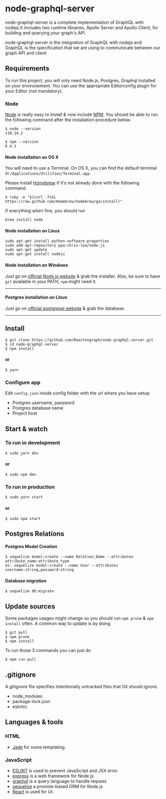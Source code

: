 # node-graphql-server

node-graphql-server is a complete implementation of GraphQL with nodejs.It includes two runtime libraries, Apollo Server and Apollo Client, for building and querying your graph's API.

node-graphql-server is the integration of GraphQL with nodejs and GraphQL is the specification that we are using to communicate between our graph API and client

## Requirements

To run this project, you will only need Node.js, Postgres, Graphql installed on your environement.
You can use the appropriate Editorconfig plugin for your Editor (not mandatory).

### Node

[Node](http://nodejs.org/) is really easy to install & now include [NPM](https://npmjs.org/).
You should be able to run the following command after the installation procedure
below.

    $ node --version
    v10.14.2

    $ npm --version
    6.4.1

#### Node installation on OS X

You will need to use a Terminal. On OS X, you can find the default terminal in
`/Applications/Utilities/Terminal.app`.

Please install [Homebrew](http://brew.sh/) if it's not already done with the following command.

    $ ruby -e "$(curl -fsSL https://raw.github.com/Homebrew/homebrew/go/install)"

If everything when fine, you should run

    brew install node

#### Node installation on Linux

    sudo apt-get install python-software-properties
    sudo add-apt-repository ppa:chris-lea/node.js
    sudo apt-get update
    sudo apt-get install nodejs

#### Node installation on Windows

Just go on [official Node.js website](http://nodejs.org/) & grab the installer.
Also, be sure to have `git` available in your PATH, `npm` might need it.

---

#### Postgres installation on Linux

Just go on [official postgresql website](https://www.postgresql.org/) & grab the database.

---

## Install

    $ git clone https://github.com/Reactongraph/node-graphql-server.git
    $ cd node-graphql-server
    $ npm install

#### or

    $ yarn

### Configure app

Edit `config.json` inside config folder with the url where you have setup:

- Postgres username, password
- Postgres database name
- Project host

## Start & watch

### To run in development

    $ sudo yarn dev

#### or

    $ sudo npm dev

### To run in production

    $ sudo yarn start

#### or

    $ sudo npm start

## Postgres Relations

#### Postgres Model Creation

    $ sequelize model:create --name Relation_Name --attributes attribute_name:attribute_type
    ex: sequelize model:create --name User --attributes username:string,password:string

#### Database migration

    $ sequelize db:migrate

## Update sources

Some packages usages might change so you should run `npm prune` & `npm install` often.
A common way to update is by doing

    $ git pull
    $ npm prune
    $ npm install

To run those 3 commands you can just do

    $ npm run pull

## .gitignore

A gitignore file specifies intentionally untracked files that Git should ignore.

- node_modules
- package-lock.json
- eslintrc

## Languages & tools

### HTML

- [Jade](http://jade-lang.com/) for some templating.

### JavaScript

- [ESLINT](https://eslint.org/) is used to prevent JavaScript and JSX error.
- [express](https://expressjs.com/) is a web framework for Node.js.
- [graphql](https://graphql.org/) is a query language to handle request.
- [sequelize](http://docs.sequelizejs.com/) a promise-based ORM for Node.js
- [React](http://facebook.github.io/react) is used for UI.
